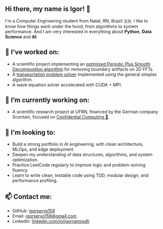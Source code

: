 ## Hi there, my name is Igor! 👋

I'm a Computer Engineering student from Natal, RN, Brazil 🇧🇷. I like to know how things work under the hood, from algorithms to system performance. And I am very interested in everything about **Python**, **Data Science** and **AI**.

## 📘 I've worked on: 
- A scientific project implementing an [optimized Periodic Plus Smooth Decomposition algorithm](https://github.com/igorservo159/optimized-periodic-smooth-decomposition) for removing boundary artifacts on 2D FFTs.
- A [transportation problem solver](https://github.com/igorservo159/transportation-problem-solver) implemented using the general simplex algorithm.
- A wave equation solver accelerated with CUDA + MPI.

## 🔭 I’m currently working on: 
- A scientific research project at UFRN, financed by the German company Scontain, focused on [Confidential Computing 🔐](https://github.com/ufrn-seclab).

## 👀 I'm looking to:
- Build a strong portfolio in AI engineering, with clean architecture, MLOps, and edge deployment.  
- Deepen my understanding of data structures, algorithms, and system optimization.
- Practice LeetCode regularly to improve logic and problem-solving fluency.  
- Learn to write clean, testable code using TDD, modular design, and performance profiling.

## 📫 Contact me:
- GitHub: [igorservo159](https://github.com/igorservo159)
- Email: igorservo159@gmail.com
- LinkedIn: [linkedin.com/in/igorramosdli](https://www.linkedin.com/in/igorramosdli)
